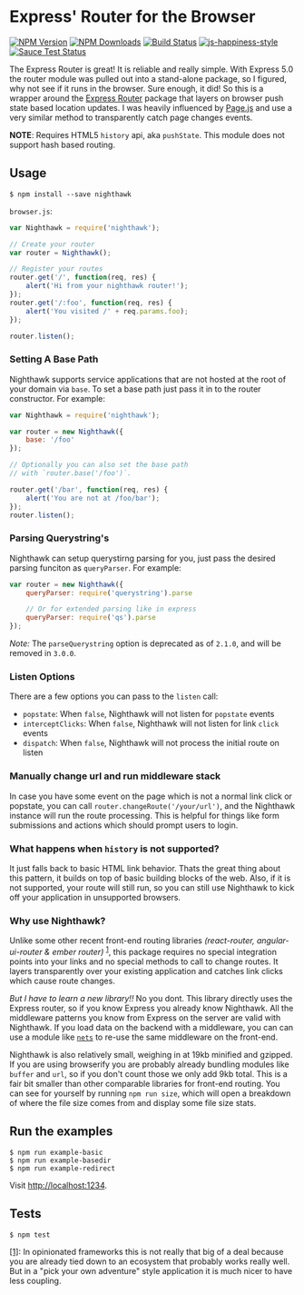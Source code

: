 # Express' Router for the Browser

[![NPM Version][npm-image]][npm-url]
[![NPM Downloads][downloads-image]][downloads-url]
[![Build Status](https://travis-ci.org/wesleytodd/nighthawk.svg?branch=master)](https://travis-ci.org/wesleytodd/nighthawk)
[![js-happiness-style](https://img.shields.io/badge/code%20style-happiness-brightgreen.svg)](https://github.com/JedWatson/happiness)
[![Sauce Test Status](https://saucelabs.com/buildstatus/wesleytodd123)](https://saucelabs.com/u/wesleytodd123)

The Express Router is great!  It is reliable and really simple.  With Express 5.0 the router module was pulled out into a stand-alone package, 
so I figured, why not see if it runs in the browser.  Sure enough, it did!  So this is a wrapper around the [Express Router](https://github.com/pillarjs/router) 
package that layers on browser push state based location updates.  I was heavily influenced by [Page.js](https://visionmedia.github.io/page.js/) and use a 
very similar method to transparently catch page changes events.

**NOTE**: Requires HTML5 `history` api, aka `pushState`.  This module does not support hash based routing.

## Usage

```
$ npm install --save nighthawk
```

`browser.js`:

```javascript
var Nighthawk = require('nighthawk');

// Create your router
var router = Nighthawk();

// Register your routes
router.get('/', function(req, res) {
	alert('Hi from your nighthawk router!');
});
router.get('/:foo', function(req, res) {
	alert('You visited /' + req.params.foo);
});

router.listen();
```

### Setting A Base Path

Nighthawk supports service applications that are not hosted at the root of your domain via `base`.  To set a base path just pass it in to 
the router constructor.  For example:

```javascript
var Nighthawk = require('nighthawk');

var router = new Nighthawk({
	base: '/foo'
});

// Optionally you can also set the base path
// with `router.base('/foo')`.

router.get('/bar', function(req, res) {
	alert('You are not at /foo/bar');
});
router.listen();
```

### Parsing Querystring's

Nighthawk can setup querystirng parsing for you, just pass the desired parsing funciton as `queryParser`.  For example:

```javascript
var router = new Nighthawk({
	queryParser: require('querystring').parse

	// Or for extended parsing like in express
	queryParser: require('qs').parse
});
```

*Note:* The `parseQuerystring` option is deprecated as of `2.1.0`, and will be removed in `3.0.0`.

### Listen Options

There are a few options you can pass to the `listen` call:

- `popstate`: When `false`, Nighthawk will not listen for `popstate` events
- `interceptClicks`: When `false`, Nighthawk will not listen for link `click` events
- `dispatch`: When `false`, Nighthawk will not process the initial route on listen

### Manually change url and run middleware stack

In case you have some event on the page which is not a normal link click or popstate, you can
call `router.changeRoute('/your/url')`, and the Nighthawk instance will run the route processing.
This is helpful for things like form submissions and actions which should prompt users to login.

### What happens when `history` is not supported?

It just falls back to basic HTML link behavior.  Thats the great thing about this pattern, it builds on top of basic building blocks of the web.  Also, 
if it is not supported, your route will still run, so you can still use Nighthawk to kick off your application in unsupported browsers.

### Why use Nighthawk?

Unlike some other recent front-end routing libraries _(react-router, angular-ui-router & ember router)_ <sup>[1](#fn1)</sup>, this 
package requires no special integration points into your links and no special methods to call to change routes.  It layers transparently over your existing 
application and catches link clicks which cause route changes.

*But I have to learn a new library!!*  No you dont.  This library directly uses the Express router, so if you know Express you already know Nighthawk.  All
the middleware patterns you know from Express on the server are valid with Nighthawk.  If you load data on the backend with a middleware, you can can use
a module like [`nets`](use://github.com/maxogden/nets) to re-use the same middleware on the front-end.

Nighthawk is also relatively small, weighing in at 19kb minified and gzipped.  If you are using browserify you are probably already bundling modules like `buffer` 
and `url`, so if you don't count those we only add 9kb total.  This is a fair bit smaller than other comparable libraries for front-end routing.  You 
can see for yourself by running `npm run size`, which will open a breakdown of where the file size comes from and display some file size stats.

## Run the examples

```
$ npm run example-basic
$ npm run example-basedir
$ npm run example-redirect
```

Visit [http://localhost:1234](http://localhost:1234).

## Tests

```
$ npm test
```

<a name="fn1" href="#fn1">[1]</a>: In opinionated frameworks this is not really that big of a deal because you are already tied down 
to an ecosystem that probably works really well.  But in a "pick your own adventure" style application it is much nicer to have less coupling.

[npm-image]: https://img.shields.io/npm/v/nighthawk.svg
[npm-url]: https://npmjs.org/package/nighthawk
[downloads-image]: https://img.shields.io/npm/dm/nighthawk.svg
[downloads-url]: https://npmjs.org/package/nighthawk
